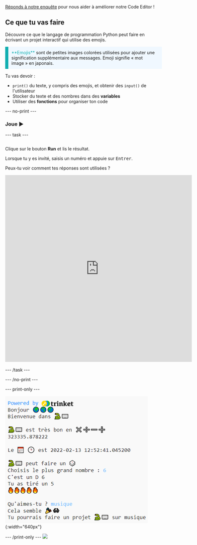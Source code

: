 <div class="c-survey-banner" style="width:100%">
  <a class="c-survey-banner__link" href="https://form.raspberrypi.org/f/code-editor-feedback" target="_blank">Réponds à notre enquête</a> pour nous aider à améliorer notre Code Editor !
</div>

## Ce que tu vas faire

Découvre ce que le langage de programmation Python peut faire en écrivant un projet interactif qui utilise des emojis.

<p style="border-left: solid; border-width:10px; border-color: #0faeb0; background-color: aliceblue; padding: 10px;">
<span style="color: #0faeb0">**Emojis**</span> sont de petites images colorées utilisées pour ajouter une signification supplémentaire aux messages. Emoji signifie « mot image » en japonais.
</p>

Tu vas devoir :

+ `print()` du texte, y compris des emojis, et obtenir des `input()` de l'utilisateur
+ Stocker du texte et des nombres dans des **variables**
+ Utiliser des **fonctions** pour organiser ton code

--- no-print ---

### Joue ▶️

--- task ---

<div style="display: flex; flex-wrap: wrap">
<div style="flex-basis: 175px; flex-grow: 1">  

Clique sur le bouton **Run** et lis le résultat.

  Lorsque tu y es invité, saisis un numéro et appuie sur <kbd>Entrer</kbd>. 

Peux-tu voir comment tes réponses sont utilisées ?

<iframe src="https://editor.raspberrypi.org/en/embed/viewer/hello-world-solution" width="600" height="600" frameborder="0" marginwidth="0" marginheight="0" allowfullscreen>
</iframe>
</div>
</div>

--- /task ---

--- /no-print ---

--- print-only ---

![Projet terminé montrant un exemple de code dans le Code Editor](images/showcase_static.png){:width="640px"}

--- /print-only --- ![](http://code.org/api/hour/begin_codeclub_hworld.png)